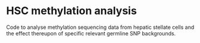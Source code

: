 # HSC methylation analysis

Code to analyse methylation sequencing data from hepatic stellate cells and the effect
thereupon of specific relevant germline SNP backgrounds.
